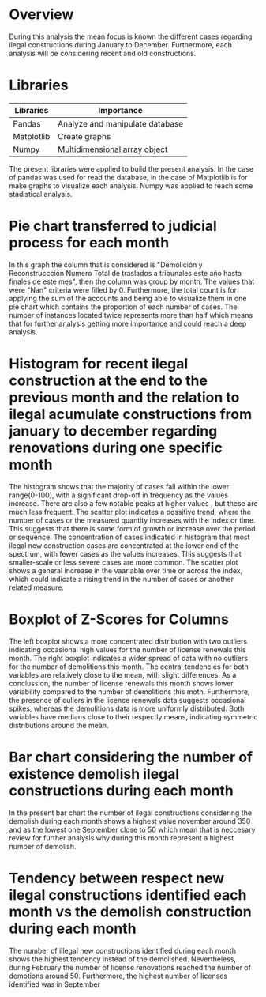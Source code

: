 # Overview
During this analysis the mean focus is known the different cases regarding ilegal constructions during January to December. Furthermore, each analysis will be considering recent and old constructions.
# Libraries

| Libraries     | Importance                     |
| ------------- | -------------------------------|
| Pandas        | Analyze and manipulate database|
| Matplotlib    | Create graphs                  |
| Numpy         | Multidimensional array object  |

The present libraries were applied to build the present analysis. In the case of pandas was used for read the database, in the case of Matplotlib is for make graphs to visualize each analysis. Numpy was applied to reach some
stadistical analysis.

# Pie chart transferred to judicial process for each month

In this graph the column that is considered is "Demolición y Reconstruccción Numero Total de traslados a tribunales este año hasta finales de este mes", then the column was group by month. The values that were "Nan"
criteria were filled by 0. Furthermore, the total count is for applying the sum of the accounts and being able to visualize them in one pie chart which contains the proportion of each number of cases. The number of
instances located twice represents more than half which means that for further analysis getting more importance and could reach  a deep analysis.

# Histogram for recent ilegal construction at the end to the previous month and the relation to ilegal acumulate constructions from january to december regarding renovations during one specific month

The histogram shows that the majority of cases fall within the lower range(0-100), with a significant drop-off in frequency as the values increase. There are also a few notable peaks at higher values , but these are much less frequent.
The scatter plot indicates a possitive trend, where the number of cases or the measured quantity increases with the index or time. This suggests that there is some form of growth or increase  over the period or sequence.
The concentration of cases indicated in histogram that most ilegal new construction cases are concentrated at the lower end of the spectrum, with fewer cases as the values increases. This suggests that smaller-scale or less severe
cases are more common. The scatter plot shows a general increase in the vaariable over time or across the index, which could indicate a rising trend in the number of cases or another related measure.

# Boxplot of Z-Scores for Columns
  The left boxplot shows a more concentrated distribution with two outliers indicating occasional high values for the number of license renewals this month. The right boxplot indicates a wider spread of data with no outliers for
  the number of demolitions this month. The central tendencies for both variables are relatively close to the mean, with slight differences. As a conclussion, the number of license renewals this month shows lower variability compared 
  to the number of demolitions this moth. Furthermore, the presence of ouliers in the licence renewals data suggests occasional spikes, whereas the demolitions data is more uniformly distributed. Both  variables have medians close
  to their respectly means, indicating symmetric distributions around the mean.

# Bar chart considering the number of existence  demolish ilegal constructions during each month   
In the present bar chart the number of ilegal constructions considering the demolish during each month shows a highest value november around 350 and as the lowest one September close to 50 which mean that is neccesary review
for further analysis why during this month represent a highest number of demolish.
# Tendency between respect new ilegal constructions identified each month vs the demolish construction during each month
The number of illegal new constructions identified during each month shows the highest tendency instead of the demolished. Nevertheless, during February the number of license renovations reached the number of demotions around 50. Furthermore, the highest number of licenses identified was in September 

